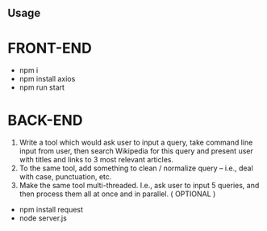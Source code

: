 ## Usage
# FRONT-END
* npm i
* npm install axios
* npm run start

# BACK-END
1.	Write a tool which would ask user to input a query, take command line input from user, then search Wikipedia for this query and present user with titles and links to 3 most relevant articles.
2.	To the same tool, add something to clean / normalize query – i.e., deal with case, punctuation, etc.
3.	Make the same tool multi-threaded. I.e., ask user to input 5 queries, and then process them all at once and in parallel.  ( OPTIONAL ) 

* npm install request
* node server.js 
